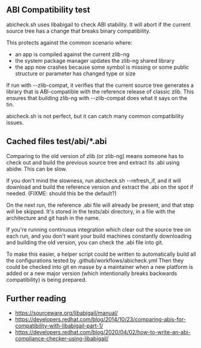ABI Compatibility test
----------------------

abicheck.sh uses libabigail to check ABI stability.
It will abort if the current source
tree has a change that breaks binary compatibility.

This protects against the common scenario where:
- an app is compiled against the current zlib-ng
- the system package manager updates the zlib-ng shared library
- the app now crashes because some symbol is
  missing or some public structure or parameter
  has changed type or size

If run with --zlib-compat, it verifies that the
current source tree generates a library that
is ABI-compatible with the reference release
of classic zlib.  This ensures that building
zlib-ng with --zlib-compat does what it says on the tin.

abicheck.sh is not perfect, but it can catch
many common compatibility issues.

Cached files test/abi/*.abi
---------------------------

Comparing to the old version of zlib (or zlib-ng)
means someone has to check out and build
the previous source tree and extract its .abi
using abidw.  This can be slow.

If you don't mind the slowness, run abicheck.sh --refresh_if,
and it will download and build the reference version
and extract the .abi on the spot if needed.
(FIXME: should this be the default?)

On the next run, the reference .abi file will already be
present, and that step will be skipped.
It's stored in the tests/abi directory,
in a file with the architecture and git hash in the name.

If you're running continuous integration
which clear out the source tree on each run,
and you don't want your build machines
constantly downloading and building the old
version, you can check the .abi file into git.

To make this easier, a helper script could be written to automatically build
all the configurations tested by .github/workflows/abicheck.yml
Then they could be checked into git en masse by a maintainer
when a new platform is added or a new major version (which
intentionally breaks backwards compatibility) is being prepared.

Further reading
---------------

- https://sourceware.org/libabigail/manual/
- https://developers.redhat.com/blog/2014/10/23/comparing-abis-for-compatibility-with-libabigail-part-1/
- https://developers.redhat.com/blog/2020/04/02/how-to-write-an-abi-compliance-checker-using-libabigail/
